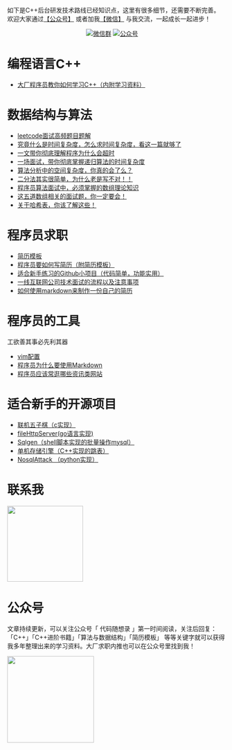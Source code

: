 如下是C++后台研发技术路线已经知识点，这里有很多细节，还需要不断完善。 欢迎大家通过[【公众号】](#公众号) 或者加我[【微信】](#微信) 与我交流，一起成长一起进步！


<p align="center">
  <a href="#微信"><img src="https://img.shields.io/badge/wechat-%E5%BE%AE%E4%BF%A1%E7%BE%A4-brightgreen" alt="微信群"></a>
  <a href="#公众号"><img src="https://img.shields.io/badge/%E5%85%AC%E4%BC%97%E5%8F%B7-%E4%BB%A3%E7%A0%81%E9%9A%8F%E6%83%B3%E5%BD%95-blue" alt="公众号"></a>
  <a href="https://www.toutiao.com/c/user/60356270818/#mid=1633692776932365"><img src="https://img.shields.io/badge/toutiao-%E4%BB%A3%E7%A0%81%E9%9A%8F%E6%83%B3%E5%BD%95-yellow" alt=""></a>
  <a href="https://www.zhihu.com/people/sun-xiu-yang-64"><img src="https://img.shields.io/badge/zhihu-知乎-informational" alt=""></a>
  <a href="https://blog.csdn.net/youngyangyang04"><img src="https://img.shields.io/badge/csdn-CSDN-red.svg" alt=""></a>
  <a href="https://cloud.tencent.com/developer/user/2226365/activities"><img src="https://img.shields.io/badge/%E8%85%BE%E8%AE%AF-%E4%BA%91%E7%A4%BE%E5%8C%BA-brightgreen" alt=""></a>
  <a href="https://www.cnblogs.com/youngyangyang04/"><img src="https://img.shields.io/badge/cnblogs-博客园-important.svg" alt=""></a>
</p>


# 编程语言C++

* [大厂程序员教你如何学习C++（内附学习资料）](https://mp.weixin.qq.com/s/eTZ1gJdSZp3NekW04TRp9w)

# 数据结构与算法
* [leetcode面试高频题目题解](https://github.com/youngyangyang04/leetcode-master)
* [究竟什么是时间复杂度，怎么求时间复杂度，看这一篇就够了](https://mp.weixin.qq.com/s/ma615my-adxMNKmzcdYVlg)
* [一文带你彻底理解程序为什么会超时](https://mp.weixin.qq.com/s/ZLHsvkxppD8QJMBj3njOiw)
* [一场面试，带你彻底掌握递归算法的时间复杂度](https://mp.weixin.qq.com/s/GOYVzUVrfLUjOrDg21YOAw)
* [算法分析中的空间复杂度，你真的会了么？](https://mp.weixin.qq.com/s/uU6cn0SYRUbIf5tU2QkcOQ)
* [二分法其实很简单，为什么老是写不对！！](https://mp.weixin.qq.com/s/mZ87E2vdvqhbv55uYpdrAQ)
* [程序员算法面试中，必须掌握的数组理论知识](https://mp.weixin.qq.com/s/hgSxlgs12IQPUvG0BQukBg)
* [这五道数组相关的面试题，你一定要会！](https://mp.weixin.qq.com/s/tMgABUtR1Ydv330NogS3Jg)
* [关于哈希表，你该了解这些！](https://mp.weixin.qq.com/s/UnuQIRZSn_i2G4VhTWK5CQ)

# 程序员求职

* [简历模板](https://github.com/youngyangyang04/Markdown-Resume-Template)
* [程序员要如何写简历（附简历模板）](https://mp.weixin.qq.com/s/3Ri4eqcWdHaMLiWv61ipMw)
* [适合新手练习的Github小项目（代码简单，功能实用）](https://mp.weixin.qq.com/s/qI2IefXUhr38VABmnOP_Jw)
* [一线互联网公司技术面试的流程以及注意事项](https://mp.weixin.qq.com/s/pMW470Uh-Q6LQAj3WWgxzQ)
* [如何使用markdown来制作一份自己的简历](https://mp.weixin.qq.com/s/Lhsrlq7_zDQXV8nfDIAjvw)

# 程序员的工具

工欲善其事必先利其器

* [vim配置](https://github.com/youngyangyang04/PowerVim)
* [程序员为什么要使用Markdown](https://mp.weixin.qq.com/s/dR924RqdP3c_A17ruVeiPQ)
* [程序员应该常逛哪些资讯类网站](https://mp.weixin.qq.com/s/hl_iW6kocLVJHbXfPpcbEA)


# 适合新手的开源项目

* [联机五子棋（c实现）](https://github.com/youngyangyang04/Gomoku)
* [fileHttpServer(go语言实现)](https://github.com/youngyangyang04/fileHttpServer)
* [Sqlgen（shell脚本实现的批量操作mysql）](https://github.com/youngyangyang04/PowerSqlgen)
* [单机存储引擎（C++实现的跳表）](https://github.com/youngyangyang04/Skiplist-CPP)
* [NosqlAttack （python实现）](https://github.com/youngyangyang04/NoSQLAttack)

# 联系我 
<a name="微信"></a>
<img src="https://img-blog.csdnimg.cn/20200712232919673.jpeg" data-img="1" width="175" height="175">

# 公众号

文章持续更新，可以关注公众号「 代码随想录 」第一时间阅读，关注后回复：「C++」「C++进阶书籍」「算法与数据结构」「简历模板」 等等关键字就可以获得我多年整理出来的学习资料。大厂求职内推也可以在公众号里找到我！

<a name="公众号"></a>
<img src="https://img-blog.csdnimg.cn/20200323202104335.jpg" data-img="1" width="200" height="200">
